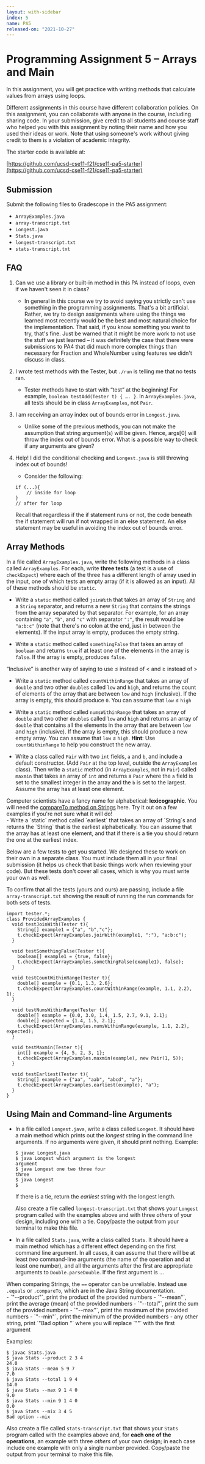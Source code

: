```yaml
---
layout: with-sidebar
index: 5
name: PA5
released-on: "2021-10-27"
---
```


# Programming Assignment 5 – Arrays and Main

In this assignment, you will get practice with writing methods that calculate
values from arrays using loops.

Different assignments in this course have different collaboration policies. On
this assignment, you can collaborate with anyone in the course, including
sharing code. In your submission, give credit to all students and course staff
who helped you with this assignment by noting their name and how you used their
ideas or work. Note that using someone's work without giving credit to them is
a violation of academic integrity.

The starter code is available at:

[https://github.com/ucsd-cse11-f21/cse11-pa5-starter](https://github.com/ucsd-cse11-f21/cse11-pa5-starter)

## Submission

Submit the following files to Gradescope in the PA5 assignment:

- `ArrayExamples.java`
- `array-transcript.txt`
- `Longest.java`
- `Stats.java`
- `longest-transcript.txt`
- `stats-transcript.txt`

## FAQ

1. Can we use a library or built-in method in this PA instead of loops, even if we haven't seen it in class?
    - In general in this course we try to avoid saying you strictly can't use
    something in the programming assignments. That's a bit artificial. Rather, we
    try to design assignments where using the things we learned most recently would
    be the best and most natural choice for the implementation. That said, if you
    know something you want to try, that's fine. Just be warned that it might be
    more work to not use the stuff we just learned – it was definitely the case that
    there were submissions to PA4 that did much more complex things than necessary
    for Fraction and WholeNumber using features we didn't discuss in class.
2. I wrote test methods with the Tester, but `./run` is telling me that no tests
ran.
    - Tester methods have to start with “test” at the beginning! For example,
    `boolean testAdd(Tester t) { …. }`. In `ArrayExamples.java`, all tests
    should be in class `ArrayExamples`, not `Pair`.
5. I am receiving an array index out of bounds error in `Longest.java`. 
    - Unlike some of the previous methods, you can not make the assumption that
    string argument(s) will be given. Hence, args[0] will throw the index out of
    bounds error. What is a possible way to check if any arguments are given?


6. Help! I did the conditional checking and `Longest.java` is still throwing index out of bounds!

    - Consider the following:
    ```
    if (...){
        // inside for loop
    }
    // after for loop
    ```
    Recall that regardless if the if statement runs or not, the code beneath the if statement will run if not wrapped in an else statement. An else statement may be useful in avoiding the index out of bounds error.

## Array Methods

In a file called `ArrayExamples.java`, write the following methods in a class
called `ArrayExamples`. For each, write **three tests** (a test is a use of
`checkExpect`) where each of the three has a different length of array used in
the input, one of which tests an empty array (if it is allowed as an input). All
of these methods should be `static`.

- Write a `static` method called `joinWith` that takes an array of `String` and a
`String` separator, and returns a new `String` that contains the strings from
the array separated by that separator. For example, for an array containing
`"a"`, `"b"`, and `"c"` with separator `":"`, the result would be `"a:b:c"`
(note that there's no colon at the end, just in between the elements). If the
input array is empty, produces the empty string.

- Write a `static` method called `somethingFalse` that takes an array of `boolean` and
returns `true` if at least one of the elements in the array is `false`. If the
array is empty, produces `false`.

<div class='sidenote'>“Inclusive” is another way of saying to use ≤ instead
of &lt; and ≥ instead of &gt;</div>

- Write a `static` method called `countWithinRange` that takes an array of `double` and
two other `double`s called `low` and `high`, and returns the count of elements
of the array that are between `low` and `high` (inclusive). If the array is
empty, this should produce `0`. You can assume that `low` ≤ `high`

- Write a `static` method called `numsWithinRange` that takes an array of `double` and
two other `double`s called `low` and `high` and returns an array of `double`
that contains all the elements in the array that are between `low` and `high`
(inclusive). If the array is empty, this should produce a new empty array. You
can assume that `low` ≤ `high`. **Hint**: Use `countWithinRange` to help you
construct the new array.

- Write a class called `Pair` with two `int` fields, `a` and `b`, and include a
  default constructor. (Add `Pair` at the top level, outside the
  `ArrayExamples` class). Then write a `static` method (in `ArrayExamples`, not in
  `Pair`) called `maxmin` that takes an array of `int` and returns a `Pair`
  where the `a` field is set to the smallest integer in the array and the `b`
  is set to the largest. Assume the array has at least one element.

<div class='sidenote'>Computer scientists have a fancy name for alphabetical:
<b>lexicographic</b>. You will need the <a href="https://docs.oracle.com/en/java/javase/13/docs/api/java.base/java/lang/String.html#compareTo(java.lang.String)">compareTo method on Strings</a> here. Try it out on a few examples if you're not sure what it will do!</div>
- Write a `static` method called `earliest` that takes an array of `String`s and
returns the `String` that is the earliest alphabetically. You can assume that
the array has at least one element, and that if there is a tie you should return the one at the earliest index.

Below are a few tests to get you started. We designed these to work on their own
in a separate class. You must include them all in your final submission (it
helps us check that basic things work when reviewing your code). But these tests
don't cover all cases, which is why you must write your own as well.

To confirm that all the tests (yours and ours) are passing, include a file
`array-transcript.txt` showing the result of running the run commands for both
sets of tests.

```
import tester.*;
class ProvidedArrayExamples {
  void testJoinWith(Tester t){
    String[] example1 = {"a", "b","c"};
    t.checkExpect(ArrayExamples.joinWith(example1, ":"), "a:b:c");
  }

  void testSomethingFalse(Tester t){
    boolean[] example1 = {true, false};
    t.checkExpect(ArrayExamples.somethingFalse(example1), false);
  }

  void testCountWithinRange(Tester t){
    double[] example = {0.1, 1.3, 2.6};
    t.checkExpect(ArrayExamples.countWithinRange(example, 1.1, 2.2), 1);
  }

  void testNumsWithinRange(Tester t){
    double[] example = {0.0, 3.0, 1.4, 1.5, 2.7, 9.1, 2.1};
    double[] expected = {1.4, 1.5, 2.1};
    t.checkExpect(ArrayExamples.numsWithinRange(example, 1.1, 2.2), expected);
  }

  void testMaxmin(Tester t){
    int[] example = {4, 5, 2, 3, 1};
    t.checkExpect(ArrayExamples.maxmin(example), new Pair(1, 5));
  }

  void testEarliest(Tester t){
    String[] example = {"aa", "aab", "abcd", "a"};
    t.checkExpect(ArrayExamples.earliest(example), "a");
  }
}
```

## Using Main and Command-line Arguments

- In a file called `Longest.java`, write a class called `Longest`. It should
have a main method which prints out the _longest_ string in the command line
arguments. If no arguments were given, it should print nothing. Example:

  ```
  $ javac Longest.java
  $ java Longest which argument is the longest
  argument
  $ java Longest one two three four
  three
  $ java Longest
  $
  ```

  If there is a tie, return the _earliest_ string with the longest length.

  Also create a file called `longest-transcript.txt` that shows your `Longest`
  program called with the examples above and with three _others_ of your design,
  including one with a tie. Copy/paste the output from your terminal to make
  this file.

- In a file called `Stats.java`, write a class called `Stats`. It should have a
main method which has a different effect depending on the first command line
argument. In all cases, it can assume that there will be at least _two_
command-line arguments (the name of the operation and at least one number), and
all the arguments after the first are appropriate arguments to
`Double.parseDouble`. If the first argument is ...

<div class="sidenote">When comparing Strings, the <code>==</code> operator can
be unreliable. Instead use <code>.equals</code> or <code>.compareTo</code>,
which are in the Java String documentation.</div>
  - `"--product"`, print the product of the provided numbers
  - `"--mean"`, print the average (mean) of the provided numbers
  - `"--total"`, print the sum of the provided numbers
  - `"--max"`, print the maximum of the provided numbers
  - `"--min"`, print the minimum of the provided numbers
  - any other string, print `"Bad option <arg>"` where you will replace
  `"<arg>"` with the first argument

  Examples:

  ```
  $ javac Stats.java
  $ java Stats --product 2 3 4
  24.0
  $ java Stats --mean 5 9 7
  7.0
  $ java Stats --total 1 9 4
  14.0
  $ java Stats --max 9 1 4 0
  9.0
  $ java Stats --min 9 1 4 0
  0.0
  $ java Stats --mix 3 4 5
  Bad option --mix
  ```

  Also create a file called `stats-transcript.txt` that shows your `Stats`
  program called with the examples above and, for **each one of the
  operations**, an example with three _others_ of your own design; in each
  case include one example with only a single number provided. Copy/paste the
  output from your terminal to make this file.

